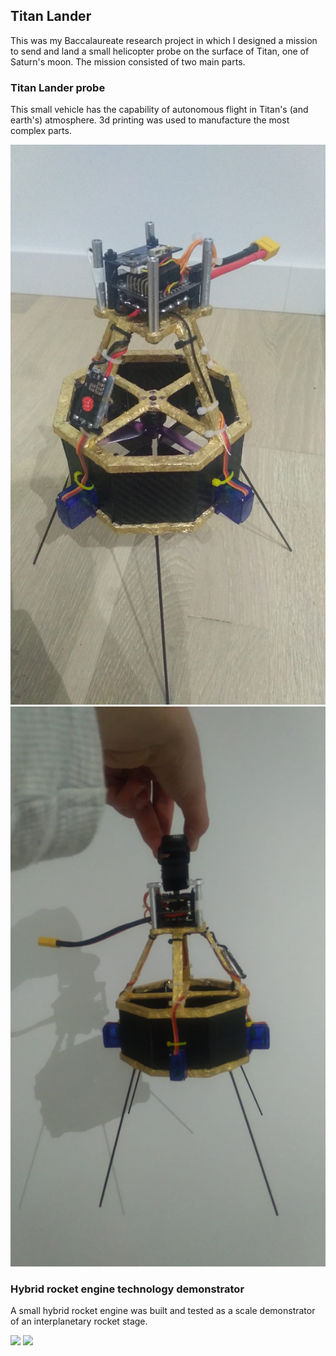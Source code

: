 ## Titan Lander

This was my Baccalaureate research project in which I designed a mission to send and land a small helicopter probe on the surface of Titan, one of Saturn's moon. The mission consisted of two main parts.

### Titan Lander probe

This small vehicle has the capability of autonomous flight in Titan's (and earth's) atmosphere. 3d printing was used to manufacture the most complex parts.

<img src="images/Lander_Disassembled.jpg"/>
<img src="images/lander_profile.jpg"/>

### Hybrid rocket engine technology demonstrator

A small hybrid rocket engine was built and tested as a scale demonstrator of an interplanetary rocket stage.

<img src="images/Render.jpg"/>
<img src="images/fire_test.jpeg"/>
